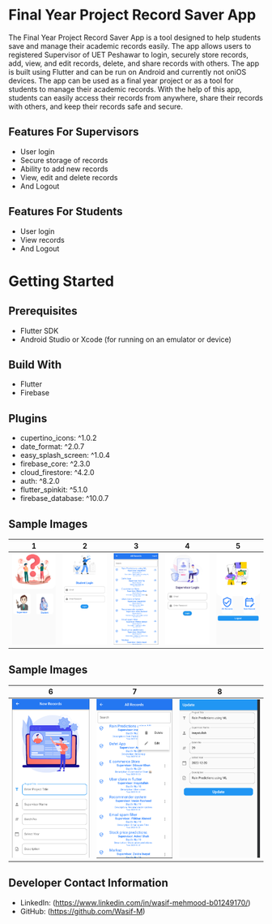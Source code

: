 # Final Year Project Record Saver App

The Final Year Project Record Saver App is a tool designed to help students save and manage their academic records easily. The app allows users to registered Supervisor of UET Peshawar to login, securely store records, add, view, and edit records, delete, and share records with others. The app is built using Flutter and can be run on  Android and currently not oniOS devices. The app can be used as a final year project or as a tool for students to manage their academic records. With the help of this app, students can easily access their records from anywhere, share their records with others, and keep their records safe and secure.

## Features For Supervisors
- User login
- Secure storage of records
- Ability to add new records
- View, edit and delete records
- And Logout
## Features For Students
- User login
- View records
- And Logout

# Getting Started
## Prerequisites
- Flutter SDK
- Android Studio or Xcode (for running on an emulator or device)

## Build With
- Flutter
- Firebase

## Plugins
-  cupertino_icons: ^1.0.2
-  date_format: ^2.0.7
-  easy_splash_screen: ^1.0.4
-  firebase_core: ^2.3.0
-  cloud_firestore: ^4.2.0
-  auth: ^8.2.0
-  flutter_spinkit: ^5.1.0
-  firebase_database: ^10.0.7
## Sample Images
|1|2|3|4|5|
|-|-|-|-|-|
|![](https://github.com/Wasif-M/Final-Year-Project-Record-Saver-App-in-Flutter/blob/main/s1.PNG)| ![](https://github.com/Wasif-M/Final-Year-Project-Record-Saver-App-in-Flutter/blob/main/s2.PNG)| ![](https://github.com/Wasif-M/Final-Year-Project-Record-Saver-App-in-Flutter/blob/main/s3.PNG)| ![](https://github.com/Wasif-M/Final-Year-Project-Record-Saver-App-in-Flutter/blob/main/WhatsApp%20Image%202023-01-21%20at%2000.03.43.jpeg)|![](https://github.com/Wasif-M/Final-Year-Project-Record-Saver-App-in-Flutter/blob/main/s4.PNG)| 
## Sample Images
|6|7|8|
|-|-|-|
![](https://github.com/Wasif-M/Final-Year-Project-Record-Saver-App-in-Flutter/blob/main/s5.PNG)|![](https://github.com/Wasif-M/Final-Year-Project-Record-Saver-App-in-Flutter/blob/main/s6.PNG)| ![](https://github.com/Wasif-M/Final-Year-Project-Record-Saver-App-in-Flutter/blob/main/s7.PNG)|

## Developer Contact Information
- LinkedIn: (https://www.linkedin.com/in/wasif-mehmood-b01249170/)
- GitHub: (https://github.com/Wasif-M)
